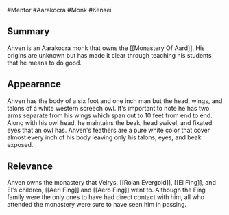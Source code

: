 #Mentor #Aarakocra #Monk #Kensei
## Summary

Ahven is an Aarakocra monk that owns the [[Monastery Of Aard]]. His origins are unknown but has made it clear through teaching his students that he means to do good. 

## Appearance

Ahven has the body of a six foot and one inch man but the head, wings, and talons of a white western screech owl. It's important to note he has two arms separate from his wings which span out to 10 feet from end to end. Along with his owl head, he maintains the beak, head swivel, and fixated eyes that an owl has. Ahven's feathers are a pure white color that cover almost every inch of his body leaving only his talons, eyes, and beak exposed. 

## Relevance

Ahven owns the monastery that Velrys, [[Rolan Evergold]], [[El Fing]], and El's children, [[Aeri Fing]] and [[Aero Fing]] went to. Although the Fing family were the only ones to have had direct contact with him, all who attended the monastery were sure to have seen him in passing.